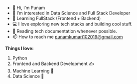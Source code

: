 - 👋 Hi, I’m Punam
- 👀 I’m interested in Data Science and Full Stack Developer
- 🔭 Learning FullStack (Frontend + Backend)
- 💻 I love exploring new tech stacks and building cool stuff.
- 📰 Reading tech documentation whenever possible.
- 📫 How to reach me punamkumari102019@gmail.com

**Things I love:**
1. Python 
2. Frontend and Backend Development ✍️
3. Machine Learning 🧐
4. Data Science 😬

<!---
Punamkumari10/Punamkumari10 is a ✨ special ✨ repository because its `README.md` (this file) appears on your GitHub profile.
You can click the Preview link to take a look at your changes.
--->
